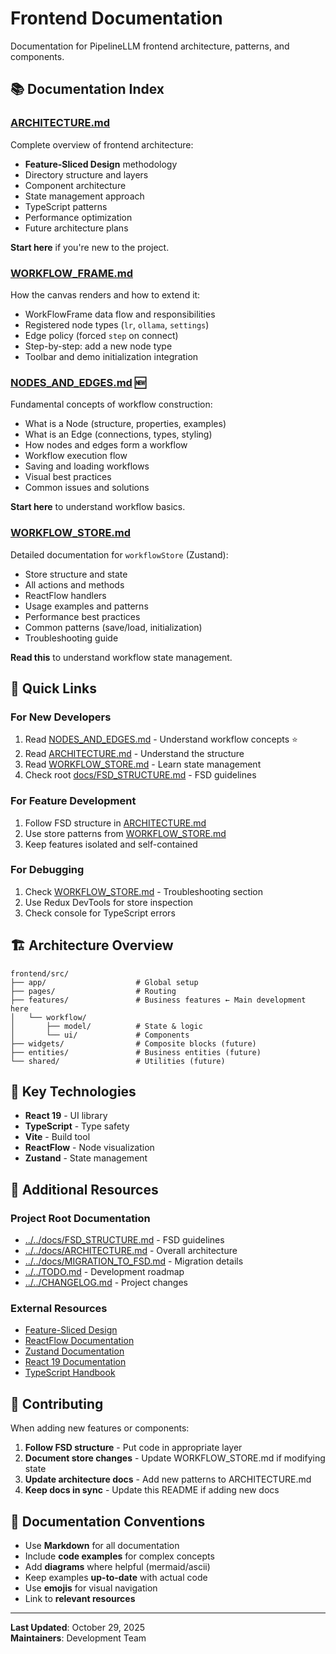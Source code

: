 # Frontend Documentation

Documentation for PipelineLLM frontend architecture, patterns, and components.

## 📚 Documentation Index

### [ARCHITECTURE.md](./ARCHITECTURE.md)
Complete overview of frontend architecture:
- **Feature-Sliced Design** methodology
- Directory structure and layers
- Component architecture
- State management approach
- TypeScript patterns
- Performance optimization
- Future architecture plans

**Start here** if you're new to the project.

### [WORKFLOW_FRAME.md](./WORKFLOW_FRAME.md)
How the canvas renders and how to extend it:
- WorkFlowFrame data flow and responsibilities
- Registered node types (`lr`, `ollama`, `settings`)
- Edge policy (forced `step` on connect)
- Step-by-step: add a new node type
- Toolbar and demo initialization integration

### [NODES_AND_EDGES.md](./NODES_AND_EDGES.md) 🆕
Fundamental concepts of workflow construction:
- What is a Node (structure, properties, examples)
- What is an Edge (connections, types, styling)
- How nodes and edges form a workflow
- Workflow execution flow
- Saving and loading workflows
- Visual best practices
- Common issues and solutions

**Start here** to understand workflow basics.

### [WORKFLOW_STORE.md](./WORKFLOW_STORE.md)
Detailed documentation for `workflowStore` (Zustand):
- Store structure and state
- All actions and methods
- ReactFlow handlers
- Usage examples and patterns
- Performance best practices
- Common patterns (save/load, initialization)
- Troubleshooting guide

**Read this** to understand workflow state management.

## 🎯 Quick Links

### For New Developers
1. Read [NODES_AND_EDGES.md](./NODES_AND_EDGES.md) - Understand workflow concepts ⭐
2. Read [ARCHITECTURE.md](./ARCHITECTURE.md) - Understand the structure
3. Read [WORKFLOW_STORE.md](./WORKFLOW_STORE.md) - Learn state management
4. Check root [docs/FSD_STRUCTURE.md](../../docs/FSD_STRUCTURE.md) - FSD guidelines

### For Feature Development
1. Follow FSD structure in [ARCHITECTURE.md](./ARCHITECTURE.md)
2. Use store patterns from [WORKFLOW_STORE.md](./WORKFLOW_STORE.md)
3. Keep features isolated and self-contained

### For Debugging
1. Check [WORKFLOW_STORE.md](./WORKFLOW_STORE.md) - Troubleshooting section
2. Use Redux DevTools for store inspection
3. Check console for TypeScript errors

## 🏗️ Architecture Overview

```
frontend/src/
├── app/                    # Global setup
├── pages/                  # Routing
├── features/               # Business features ← Main development here
│   └── workflow/
│       ├── model/          # State & logic
│       └── ui/             # Components
├── widgets/                # Composite blocks (future)
├── entities/               # Business entities (future)
└── shared/                 # Utilities (future)
```

## 🔧 Key Technologies

- **React 19** - UI library
- **TypeScript** - Type safety
- **Vite** - Build tool
- **ReactFlow** - Node visualization
- **Zustand** - State management

## 📖 Additional Resources

### Project Root Documentation
- [../../docs/FSD_STRUCTURE.md](../../docs/FSD_STRUCTURE.md) - FSD guidelines
- [../../docs/ARCHITECTURE.md](../../docs/ARCHITECTURE.md) - Overall architecture
- [../../docs/MIGRATION_TO_FSD.md](../../docs/MIGRATION_TO_FSD.md) - Migration details
- [../../TODO.md](../../TODO.md) - Development roadmap
- [../../CHANGELOG.md](../../CHANGELOG.md) - Project changes

### External Resources
- [Feature-Sliced Design](https://feature-sliced.design/)
- [ReactFlow Documentation](https://reactflow.dev/)
- [Zustand Documentation](https://zustand-demo.pmnd.rs/)
- [React 19 Documentation](https://react.dev/)
- [TypeScript Handbook](https://www.typescriptlang.org/docs/)

## 🤝 Contributing

When adding new features or components:

1. **Follow FSD structure** - Put code in appropriate layer
2. **Document store changes** - Update WORKFLOW_STORE.md if modifying state
3. **Update architecture docs** - Add new patterns to ARCHITECTURE.md
4. **Keep docs in sync** - Update this README if adding new docs

## 📝 Documentation Conventions

- Use **Markdown** for all documentation
- Include **code examples** for complex concepts
- Add **diagrams** where helpful (mermaid/ascii)
- Keep examples **up-to-date** with actual code
- Use **emojis** for visual navigation
- Link to **relevant resources**

---

**Last Updated**: October 29, 2025  
**Maintainers**: Development Team

